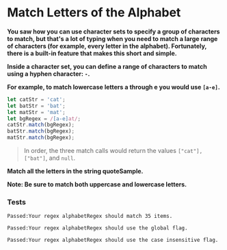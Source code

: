 # Match Letters of the Alphabet

**You saw how you can use character sets to specify a group of characters to match, but that's a lot of typing when you need to match a large range of characters (for example, every letter in the alphabet). Fortunately, there is a built-in feature that makes this short and simple.**

**Inside a character set, you can define a range of characters to match using a hyphen character: `-`.**

**For example, to match lowercase letters a through e you would use `[a-e]`.**

```js
let catStr = 'cat';
let batStr = 'bat';
let matStr = 'mat';
let bgRegex = /[a-e]at/;
catStr.match(bgRegex);
batStr.match(bgRegex);
matStr.match(bgRegex);
```

> In order, the three match calls would return the values `["cat"], ["bat"]`, and `null`.

**Match all the letters in the string quoteSample.**

**Note: Be sure to match both uppercase and lowercase letters.**

### Tests

`Passed:Your regex alphabetRegex should match 35 items.`

`Passed:Your regex alphabetRegex should use the global flag.`

`Passed:Your regex alphabetRegex should use the case insensitive flag.`
